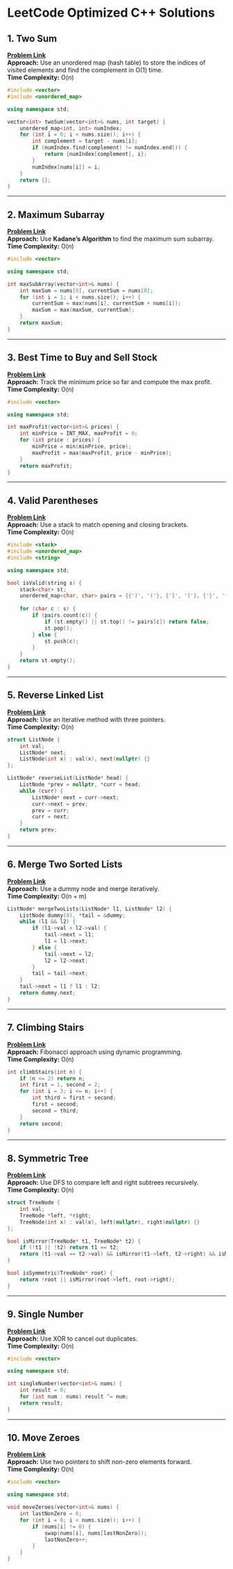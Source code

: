 # LeetCode Optimized C++ Solutions

## 1. Two Sum
**[Problem Link](https://leetcode.com/problems/two-sum/)**  
**Approach:** Use an unordered map (hash table) to store the indices of visited elements and find the complement in O(1) time.  
**Time Complexity:** O(n)

```cpp
#include <vector>
#include <unordered_map>

using namespace std;

vector<int> twoSum(vector<int>& nums, int target) {
    unordered_map<int, int> numIndex;
    for (int i = 0; i < nums.size(); i++) {
        int complement = target - nums[i];
        if (numIndex.find(complement) != numIndex.end()) {
            return {numIndex[complement], i};
        }
        numIndex[nums[i]] = i;
    }
    return {};
}
```

---

## 2. Maximum Subarray
**[Problem Link](https://leetcode.com/problems/maximum-subarray/)**  
**Approach:** Use **Kadane’s Algorithm** to find the maximum sum subarray.  
**Time Complexity:** O(n)

```cpp
#include <vector>

using namespace std;

int maxSubArray(vector<int>& nums) {
    int maxSum = nums[0], currentSum = nums[0];
    for (int i = 1; i < nums.size(); i++) {
        currentSum = max(nums[i], currentSum + nums[i]);
        maxSum = max(maxSum, currentSum);
    }
    return maxSum;
}
```

---

## 3. Best Time to Buy and Sell Stock
**[Problem Link](https://leetcode.com/problems/best-time-to-buy-and-sell-stock/)**  
**Approach:** Track the minimum price so far and compute the max profit.  
**Time Complexity:** O(n)

```cpp
#include <vector>

using namespace std;

int maxProfit(vector<int>& prices) {
    int minPrice = INT_MAX, maxProfit = 0;
    for (int price : prices) {
        minPrice = min(minPrice, price);
        maxProfit = max(maxProfit, price - minPrice);
    }
    return maxProfit;
}
```

---

## 4. Valid Parentheses
**[Problem Link](https://leetcode.com/problems/valid-parentheses/)**  
**Approach:** Use a stack to match opening and closing brackets.  
**Time Complexity:** O(n)

```cpp
#include <stack>
#include <unordered_map>
#include <string>

using namespace std;

bool isValid(string s) {
    stack<char> st;
    unordered_map<char, char> pairs = {{')', '('}, {']', '['}, {'}', '{'}};
    
    for (char c : s) {
        if (pairs.count(c)) {
            if (st.empty() || st.top() != pairs[c]) return false;
            st.pop();
        } else {
            st.push(c);
        }
    }
    return st.empty();
}
```

---

## 5. Reverse Linked List
**[Problem Link](https://leetcode.com/problems/reverse-linked-list/)**  
**Approach:** Use an iterative method with three pointers.  
**Time Complexity:** O(n)

```cpp
struct ListNode {
    int val;
    ListNode* next;
    ListNode(int x) : val(x), next(nullptr) {}
};

ListNode* reverseList(ListNode* head) {
    ListNode *prev = nullptr, *curr = head;
    while (curr) {
        ListNode* next = curr->next;
        curr->next = prev;
        prev = curr;
        curr = next;
    }
    return prev;
}
```

---

## 6. Merge Two Sorted Lists
**[Problem Link](https://leetcode.com/problems/merge-two-sorted-lists/)**  
**Approach:** Use a dummy node and merge iteratively.  
**Time Complexity:** O(n + m)

```cpp
ListNode* mergeTwoLists(ListNode* l1, ListNode* l2) {
    ListNode dummy(0), *tail = &dummy;
    while (l1 && l2) {
        if (l1->val < l2->val) {
            tail->next = l1;
            l1 = l1->next;
        } else {
            tail->next = l2;
            l2 = l2->next;
        }
        tail = tail->next;
    }
    tail->next = l1 ? l1 : l2;
    return dummy.next;
}
```

---

## 7. Climbing Stairs
**[Problem Link](https://leetcode.com/problems/climbing-stairs/)**  
**Approach:** Fibonacci approach using dynamic programming.  
**Time Complexity:** O(n)

```cpp
int climbStairs(int n) {
    if (n <= 2) return n;
    int first = 1, second = 2;
    for (int i = 3; i <= n; i++) {
        int third = first + second;
        first = second;
        second = third;
    }
    return second;
}
```

---

## 8. Symmetric Tree
**[Problem Link](https://leetcode.com/problems/symmetric-tree/)**  
**Approach:** Use DFS to compare left and right subtrees recursively.  
**Time Complexity:** O(n)

```cpp
struct TreeNode {
    int val;
    TreeNode *left, *right;
    TreeNode(int x) : val(x), left(nullptr), right(nullptr) {}
};

bool isMirror(TreeNode* t1, TreeNode* t2) {
    if (!t1 || !t2) return t1 == t2;
    return (t1->val == t2->val) && isMirror(t1->left, t2->right) && isMirror(t1->right, t2->left);
}

bool isSymmetric(TreeNode* root) {
    return !root || isMirror(root->left, root->right);
}
```

---

## 9. Single Number
**[Problem Link](https://leetcode.com/problems/single-number/)**  
**Approach:** Use XOR to cancel out duplicates.  
**Time Complexity:** O(n)

```cpp
#include <vector>

using namespace std;

int singleNumber(vector<int>& nums) {
    int result = 0;
    for (int num : nums) result ^= num;
    return result;
}
```

---

## 10. Move Zeroes
**[Problem Link](https://leetcode.com/problems/move-zeroes/)**  
**Approach:** Use two pointers to shift non-zero elements forward.  
**Time Complexity:** O(n)

```cpp
#include <vector>

using namespace std;

void moveZeroes(vector<int>& nums) {
    int lastNonZero = 0;
    for (int i = 0; i < nums.size(); i++) {
        if (nums[i] != 0) {
            swap(nums[i], nums[lastNonZero]);
            lastNonZero++;
        }
    }
}
```